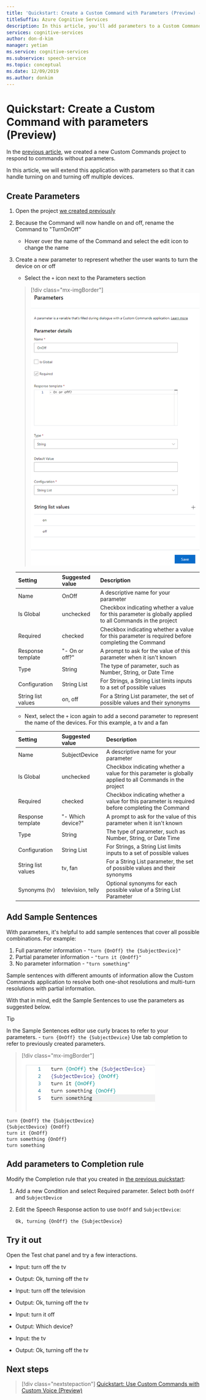 ```yaml
---
title: 'Quickstart: Create a Custom Command with Parameters (Preview) - Speech service'
titleSuffix: Azure Cognitive Services
description: In this article, you'll add parameters to a Custom Commands application.
services: cognitive-services
author: don-d-kim
manager: yetian
ms.service: cognitive-services
ms.subservice: speech-service
ms.topic: conceptual
ms.date: 12/09/2019
ms.author: donkim
---
```


# Quickstart: Create a Custom Command with parameters (Preview)

In the [previous article](./quickstart-custom-speech-commands-create-new.md), we created a new Custom Commands project to respond to commands without parameters.

In this article, we will extend this application with parameters so that it can handle turning on and turning off multiple devices.

## Create Parameters

1. Open the project [we created previously](./quickstart-custom-speech-commands-create-new.md)
1. Because the Command will now handle on and off, rename the Command to "TurnOnOff"
   - Hover over the name of the Command and select the edit icon to change the name
1. Create a new parameter to represent whether the user wants to turn the device on or off
   - Select the `+` icon next to the Parameters section

   > [!div class="mx-imgBorder"]
   > ![Create parameter](media/custom-speech-commands/create-on-off-parameter.png)

   | Setting            | Suggested value     | Description                                                                                               |
   | ------------------ | ------------------- | --------------------------------------------------------------------------------------------------------- |
   | Name               | OnOff               | A descriptive name for your parameter                                                                     |
   | Is Global          | unchecked           | Checkbox indicating whether a value for this parameter is globally applied to all Commands in the project |
   | Required           | checked             | Checkbox indicating whether a value for this parameter is required before completing the Command          |
   | Response template  | "- On or off?"      | A prompt to ask for the value of this parameter when it isn't known                                       |
   | Type               | String              | The type of parameter, such as Number, String, or Date Time                                               |
   | Configuration      | String List         | For Strings, a String List limits inputs to a set of possible values                                      |
   | String list values | on, off             | For a String List parameter, the set of possible values and their synonyms                                |

   - Next, select the `+` icon again to add a second parameter to represent the name of the devices. For this example, a tv and a fan

   | Setting            | Suggested value       | Description                                                                                               |
   | ------------------ | --------------------- | --------------------------------------------------------------------------------------------------------- |
   | Name               | SubjectDevice         | A descriptive name for your parameter                                                                     |
   | Is Global          | unchecked             | Checkbox indicating whether a value for this parameter is globally applied to all Commands in the project |
   | Required           | checked               | Checkbox indicating whether a value for this parameter is required before completing the Command          |
   | Response template  | "- Which device?"     | A prompt to ask for the value of this parameter when it isn't known                                       |
   | Type               | String                | The type of parameter, such as Number, String, or Date Time                                               |
   | Configuration      | String List           | For Strings, a String List limits inputs to a set of possible values                                      |
   | String list values | tv, fan               | For a String List parameter, the set of possible values and their synonyms                                |
   | Synonyms (tv)      | television, telly     | Optional synonyms for each possible value of a String List Parameter                                      |

## Add Sample Sentences

With parameters, it's helpful to add sample sentences that cover all possible combinations. For example:

1. Full parameter information - `"turn {OnOff} the {SubjectDevice}"`
1. Partial parameter information - `"turn it {OnOff}"`
1. No parameter information - `"turn something"`

Sample sentences with different amounts of information allow the Custom Commands application to resolve both one-shot resolutions and multi-turn resolutions with partial information.

With that in mind, edit the Sample Sentences to use the parameters as suggested below.

> [!TIP]
> In the Sample Sentences editor use curly braces to refer to your parameters. - `turn {OnOff} the {SubjectDevice}`
> Use tab completion to refer to previously created parameters.

> [!div class="mx-imgBorder"]
> ![Sample Sentences with parameters](media/custom-speech-commands/create-parameter-sentences.png)

```
turn {OnOff} the {SubjectDevice}
{SubjectDevice} {OnOff}
turn it {OnOff}
turn something {OnOff}
turn something
```

## Add parameters to Completion rule

Modify the Completion rule that you created in [the previous quickstart](./quickstart-custom-speech-commands-create-new.md):

1. Add a new Condition and select Required parameter. Select both `OnOff` and `SubjectDevice`
1. Edit the Speech Response action to use `OnOff` and `SubjectDevice`:

   ```
   Ok, turning {OnOff} the {SubjectDevice}
   ```

## Try it out

Open the Test chat panel and try a few interactions.

- Input: turn off the tv
- Output: Ok, turning off the tv

- Input: turn off the television
- Output: Ok, turning off the tv

- Input: turn it off
- Output: Which device?
- Input: the tv
- Output: Ok, turning off the tv

## Next steps
> [!div class="nextstepaction"]
> [Quickstart: Use Custom Commands with Custom Voice (Preview)](./quickstart-custom-speech-commands-select-custom-voice.md)
